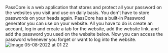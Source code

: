 PassCore is a web application that stores and protect all your password on the websites you visit and use on daily basis. You don't have to store passwords on your heads again. PassCore has a built-in Password generator you can use on your website. All you have to do is create an account, log in and create a tab for the website, add the website link, and add the password you used on the website below. Now you can access the password whenever you forget or want to log into the website.![Image 05-08-2022 at 01 22](https://user-images.githubusercontent.com/72390202/182978258-3cb25a95-1058-47dd-beae-437585d93c5a.JPG)
